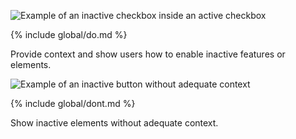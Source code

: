 ![Example of an inactive checkbox inside an active checkbox](../images/inactive/inactive-do.svg)

{% include global/do.md %}

<figcaption>Provide context and show users how to enable inactive features or elements.</figcaption>

![Example of an inactive button without adequate context](../images/inactive/inactive-dont.svg)

{% include global/dont.md %}

<figcaption>Show inactive elements without adequate context.</figcaption>